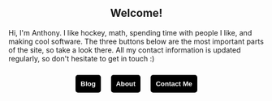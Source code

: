 
<style>
    button {
        outline: none;
        background: #000000;
        border: none;
        padding: 10px;
        border-radius: 5px;
        margin: 10px;
        color: white;
        font-weight: bold;
        text-decoration: none;
    }
    
    a:visited {
        color: white;
    }
    
    #buttons {
        display: flex;
        justify-content: center;
    }
</style>

<h2 style='text-align: center'><strong>Welcome!</strong></h2>

Hi, I'm Anthony. I like hockey, math, spending time with people I like, and making cool software. The three buttons below are the most important parts of the site, so take a look there. All my contact information is updated regularly, so don't hesitate to get in touch :)

<div id=buttons>
    <a href="http://apizzimenti.com/#/blog"><button>Blog</button></a>
    <a href="http://apizzimenti.com/#/about"><button>About</button></a>
    <a href="http://apizzimenti.com/#/contact"><button>Contact Me</button></a>
</div>

